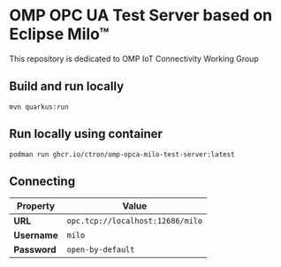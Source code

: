 # OMP OPC UA Test Server based on Eclipse Milo™

This repository is dedicated to OMP IoT Connectivity Working Group

## Build and run locally

    mvn quarkus:run

## Run locally using container

    podman run ghcr.io/ctron/omp-opca-milo-test-server:latest

## Connecting

| Property | Value |
| - | - |
| **URL** | `opc.tcp://localhost:12686/milo` |
| **Username** | `milo` |
| **Password** | `open-by-default` |

